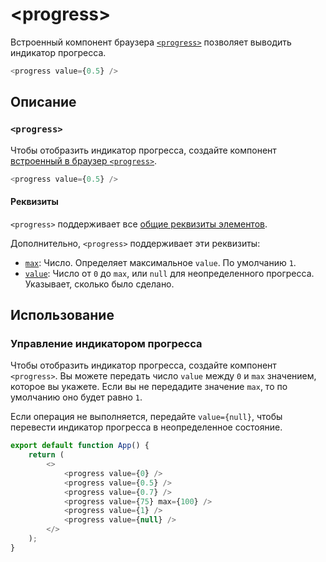 # &lt;progress&gt;

Встроенный компонент браузера [`<progress>`](https://hcdev.ru/html/progress/) позволяет выводить индикатор прогресса.

```js
<progress value={0.5} />
```

## Описание

### `<progress>`

Чтобы отобразить индикатор прогресса, создайте компонент [встроенный в браузер `<progress>`](https://hcdev.ru/html/progress/).

```js
<progress value={0.5} />
```

#### Реквизиты

`<progress>` поддерживает все [общие реквизиты элементов](components-common.md#props).

Дополнительно, `<progress>` поддерживает эти реквизиты:

-   [`max`](https://hcdev.ru/html/progress/#_3): Число. Определяет максимальное `value`. По умолчанию `1`.
-   [`value`](https://hcdev.ru/html/progress/#_3): Число от `0` до `max`, или `null` для неопределенного прогресса. Указывает, сколько было сделано.

## Использование

### Управление индикатором прогресса

Чтобы отобразить индикатор прогресса, создайте компонент `<progress>`. Вы можете передать число `value` между `0` и `max` значением, которое вы укажете. Если вы не передадите значение `max`, то по умолчанию оно будет равно `1`.

Если операция не выполняется, передайте `value={null}`, чтобы перевести индикатор прогресса в неопределенное состояние.

```js
export default function App() {
    return (
        <>
            <progress value={0} />
            <progress value={0.5} />
            <progress value={0.7} />
            <progress value={75} max={100} />
            <progress value={1} />
            <progress value={null} />
        </>
    );
}
```
